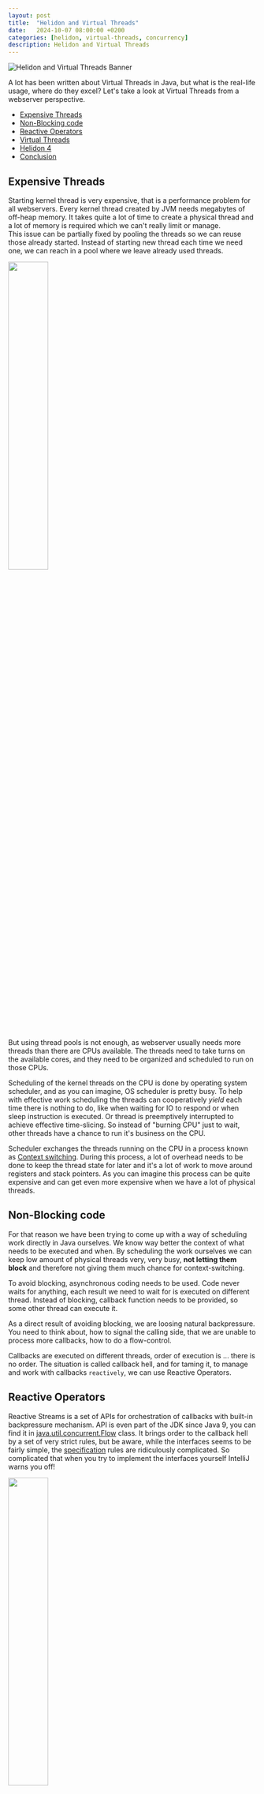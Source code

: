 ```yaml
---
layout: post
title:  "Helidon and Virtual Threads"
date:   2024-10-07 08:00:00 +0200
categories: [helidon, virtual-threads, concurrency]
description: Helidon and Virtual Threads
---
```


![Helidon and Virtual Threads Banner](../assets/virtual-threads/carrier-frank.png)

A lot has been written about Virtual Threads in Java, but what is the real-life usage, 
where do they excel?
Let's take a look at Virtual Threads from a webserver perspective.

 * [Expensive Threads](#expensive-threads)
 * [Non-Blocking code](#non-blocking-code)
 * [Reactive Operators](#reactive-operators)
 * [Virtual Threads](#virtual-threads)
 * [Helidon 4](#helidon-4)
 * [Conclusion](#conclusion)

## Expensive Threads
Starting kernel thread is very expensive, that is a performance problem for all webservers. 
Every kernel thread created by JVM needs megabytes of off-heap memory.
It takes quite a lot of time to create a physical thread and a lot of memory is required which we can't really limit or manage.  
This issue can be partially fixed by pooling the threads so we can reuse those already started.
Instead of starting new thread each time we need one, we can reach in a pool where we leave already used threads.  

<img src="../assets/virtual-threads/thread-pool.jpg" width="40%"/>
 
But using thread pools is not enough, as webserver usually needs more threads than there are CPUs available. 
The threads need to take turns on the available cores, and they need to be organized and scheduled
to run on those CPUs.

Scheduling of the kernel threads on the CPU is done by operating system scheduler,
and as you can imagine, OS scheduler is pretty busy. To help with effective work scheduling 
the threads can cooperatively *yield* each time there is nothing to do, like when waiting for IO to respond
or when sleep instruction is executed. Or thread is preemptively interrupted to achieve effective time-slicing. 
So instead of "burning CPU" just to wait, other threads have a chance to run it's business on the CPU. 

Scheduler exchanges the threads running on the CPU in a process known as 
[Context switching](https://en.wikipedia.org/wiki/Context_switch). 
During this process, a lot of overhead needs to be done to keep the thread state for later 
and it's a lot of work to move around registers and stack pointers.
As you can imagine this process can be quite expensive and can get even more expensive when we have 
a lot of physical threads.

## Non-Blocking code
For that reason we have been trying to come up with a way of scheduling work directly in Java ourselves.
We know way better the context of what needs to be executed and when. By scheduling the work ourselves
we can keep low amount of physical threads very, very busy, **not letting them block** and therefore not giving
them much chance for context-switching.

To avoid blocking, asynchronous coding needs to be used.
Code never waits for anything, each result we need to wait for is executed on different thread.
Instead of blocking, callback function needs to be provided, so some other thread can execute it.

As a direct result of avoiding blocking, we are loosing natural backpressure. 
You need to think about, how to signal the calling side, that we are unable to process more callbacks,
how to do a flow-control.

Callbacks are executed on different threads, order of execution is ... there is no order. 
The situation is called callback hell, and for taming it, to manage and work with callbacks `reactively`, 
we can use Reactive Operators.

## Reactive Operators
Reactive Streams is a set of APIs for orchestration of callbacks with built-in backpressure mechanism.
API is even part of the JDK since Java 9, 
you can find it in [java.util.concurrent.Flow](https://docs.oracle.com/en/java/javase/21/docs/api/java.base/java/util/concurrent/Flow.html) class.
It brings order to the callback hell by a set of very strict rules,
but be aware, while the interfaces seems to be fairly simple, 
the [specification](https://github.com/reactive-streams/reactive-streams-jvm/blob/master/README.md) rules are ridiculously complicated.
So complicated that when you try to implement the interfaces yourself IntelliJ warns you off!

<img src="../assets/virtual-threads/idea-warn.png"  width="40%"/>

Instead of implementing it, you can use existing, highly optimized libraries providing reactive primitives 
with operators implementing Reactive Streams, usually in a builder like pattern. 

Just to mention few:

 * [RxJava](https://github.com/ReactiveX/RxJava) - Famous library from [David Karnok](https://github.com/akarnokd).
 * [Reactor](https://github.com/reactor/reactor-core) - Implementation that comes with Spring also from David Karnok among others .
 * [Service-Talk](https://github.com/apple/servicetalk) - Apple's implementation.
 * [Helidon](https://helidon.io/docs/v4/se/reactivestreams/engine) - Our own Helidon implementation also contributed by David Karnok. 
 * [Mutiny](https://quarkus.io/guides/mutiny-primer) - Quarkus, RedHat.

Reactive handler for HTTP GET method in Helidon 3 SE used to look like this:
```java
.get("/callOtherService", (req, res) -> {
    // Server thread is used just for sending request and setting up the callback
    seClient.get()
            .request(JsonObject.class)
            .map(jo -> jo.getString("status"))
            .map(String::toUpperCase)
            .onError(res::send)
            .forSingle(s -> {
                // When client response comes on it’s own thread, 
                // callbacks in reactive operators converts it and send the response.
                // Server response is actually sent by client’s thread!
                res.send(s); 
            });
            // Server thread doesn’t wait for anything and is released/yielded back to event-loop
        })
```
No blocking was allowed, for calling another service, reactive client had to be used. 
You can see the operator usage in above example as Helidon's APIs used reactive operators.

With reactive paradigm our Java experience changed into a more manageable callback orchestration, 
our code started to resemble source code from the "Matrix" movie.

<img src="../assets/virtual-threads/reactive-hell.png"/>

Sadly, unlike in the movie, you won't start to see the meaning in the code if you stare at reactive operators long enough.
Actually if you bump into your own reactive code after few weeks, it's hard to figure out what is going on.
Reactive programming has a steep learning curve, it is very hard to maintain and debug.
And if you need to use blocking code, you need to start a new thread and offload the blocking operation to it.

<img src="../assets/virtual-threads/trap.png" width="20%"/>

Just imagine how hard it is to explain your reactive codebase to a new junior intern who just joined your company.
And how much easier it would be to explain simple imperative-blocking code base!

## Virtual Threads
With Virtual Threads it gets easy again, Virtual Threads are doing exactly same trick, 
avoiding Context Switching by moving the work scheduling to JVM. Closer to the context of our 
JVM workload, but it is no longer a job of developers to plan it with callbacks like with reactive programming. 

<img src="../assets/virtual-threads/loom.png" width="40%"/>

With Virtual Threads you get the same performance advantages like with reactive coding, 
just the coding part is much nicer since you can use the imperative coding style, and the magic happens behind the scenes.

Let's get back to our example, this time with Helidon 4 SE, again we have a handler for HTTP GET method.
This time the code is blocking, easy to understand and debug. Definitely easier to explain to someone.

Imperative handler for HTTP GET method in Helidon 4 SE:
```java
.get("/callOtherService", (req, res) -> {
        // Server virtual thread is blocked until response is received
        String status = nimaClient.get()
                .request(JsonObject.class)
                .getString("status");
        
        // When client response comes, original handler thread continues
        String upperCaseStatus = status.toUpperCase();
        
        // Original thread is used for sending response
        res.send(upperCaseStatus);
    });
```

Because all Helidon 4 handlers are executed on virtual threads, blocking the thread is not a problem. 
In above example, when client is blocking Virtual Thread until it receive response, virtual thread 
**yields** it's "Carrier Thread" so it can be used by other virtual thread. How does that work?

Let's take a look in [java.lang.Thread](https://github.com/openjdk/jdk/blob/672c413c61d9b155020a0fd4bd1c2bc0661a60fb/src/java.base/share/classes/java/lang/Thread.java#L479) 
how for example sleep instruction does something else for virtual threads:
```java
public static void sleep(long millis) throws InterruptedException {
    if (millis < 0) {
        throw new IllegalArgumentException("timeout value is negative");
    }
    long nanos = MILLISECONDS.toNanos(millis);
    sleepNanos(nanos);
}

private static void sleepNanos(long nanos) throws InterruptedException {
        ThreadSleepEvent event = beforeSleep(nanos);
        try {
            if (currentThread() instanceof VirtualThread vthread) {
                vthread.sleepNanos(nanos);
            } else {
                sleepNanos0(nanos);
            }
        } finally {
            afterSleep(event);
        }
    }
```

If you follow that a little deeper in [java.lang.VirtualThread](https://github.com/openjdk/jdk/blob/672c413c61d9b155020a0fd4bd1c2bc0661a60fb/src/java.base/share/classes/java/lang/VirtualThread.java#L540), you are going to find `yieldContinuation()` method.

```java
   /**
     * Invokes Continuation.yield, notifying JVMTI (if enabled) to hide frames until
     * the continuation continues.
     */
    @Hidden
    private boolean yieldContinuation() {
        notifyJvmtiUnmount(/*hide*/true);
        try {
            return Continuation.yield(VTHREAD_SCOPE);
        } finally {
            notifyJvmtiMount(/*hide*/false);
        }
    }
```

And that is the trick, Virtual Threads are an implementation of **Continuations** in Java, and all known blocking operations in JDK
are aware of them! This is a feature that Go developers have had for some time, and it is finally available in Java!

The actual scheduler used for mounting virtual threads on top of a physical threads(called by fancy term "carrier threads")
is a marvelous and battle-proven piece of code [ForkJoinPool](https://github.com/openjdk/jdk/blob/672c413c61d9b155020a0fd4bd1c2bc0661a60fb/src/java.base/share/classes/java/lang/VirtualThread.java#L1416). 

### Green Threads
The history of ForkJoinPool is quite cool, and it stretches all the way back to the time when Green Threads have been removed from JDK.
[Green threads](https://en.wikipedia.org/wiki/Green_thread) were very similar to modern virtual threads, 
but there was a big difference. Green threads were scheduling work over single physical thread. 
So the tasks never really ran in parallel, they were just multiplexing over a single physical thread.

<img src="../assets/virtual-threads/green-threads.png" width="30%"/>

Green Threads have been eventually removed in 2000 with release of JDK 1.3, and we got stuck with physical threads abstraction.
But as you can see from the timeline below, [Doug Lea](https://en.wikipedia.org/wiki/Doug_Lea) - Java Concurrency demigod, 
didn't wait for anything and published his paper [Java Fork/Join Framework](https://www.researchgate.net/publication/2609854_A_Java_ForkJoin_Framework).
Doug Lea's implementation of the [ForkJoinPool](https://docs.oracle.com/en/java/javase//21/docs/api/java.base/java/util/concurrent/ForkJoinPool.html) found its way to JDK in 2011 with JDK 7 release. 

<img src="../assets/virtual-threads/time-line.jpg"/>

Now, since JDK 21 release, we have Continuations in Java and scheduling is done by ForkJoinPool. 
But it still sounds like a context switching right? It still is, but this time it doesn't have to be so abstract, 
and we have a battery of cool performance tricks available. 
Instead of expensive OS scheduled context switching, we have highly performant scheduling tailored to the Java runtime needs.

### Freezing and Thawing
The process of mounting and unmounting Virtual Thread context from carrier threads is called Thawing and Freezing.
We can find some very cool performance tricks making Virtual Threads so effective there.

Let's show it on a hypothetical simplistic server, we can call it for example Helidon 😊:

```java
startServer() {
    while (!notClosed) {
        readSocket();
    }
}
```

It's a very typical endless conditional loop calling repeatedly blocking method `readSocket()`,
stack of the socket will look something like this:
```properties

runContinuation()
io.helidon....
io.helidon....
io.helidon....
startServer()
readSocket()
yieldContinuation()
```
Each time there is no new data available on the socket, `yieldContinuation()` is going to be reached by virtual thread and 
virtual thread is going to be unmounted from carrier thread. It's context is going to be frozen until the virtual thread is 
scheduled to run again on some of the carrier threads and the context is thawed.

The cool part is that we don't have to save and freeze the whole stack, only the part related to the virtual thread.
But that is not all, we also don't have to move around all the frames, as you can see, our hypothetical server
rarely reaches outside the endless loop and blocking also happens mainly in the loop. So optimizing 
thawing process to freeze/thaw only the part of the stack related to the calls inside the loop offers itself.

It is done with a [return barrier](https://github.com/openjdk/jdk/blob/672c413c61d9b155020a0fd4bd1c2bc0661a60fb/src/hotspot/share/runtime/continuationFreezeThaw.cpp#L129),
that is a stack frame surrogate which lazily thaws more stack frames(stack chunks) when needed. 

<img src="../assets/virtual-threads/stack-animation.gif"/>

That way even smaller parts of the stack are being moved around.
And that is not all, frozen stack chunks stored in heap are being 
compressed when not used, further reducing the memory needed for running our
little hypothetical server.

All these behind the scenes tricks are there to give us back imperative 
coding style, so we can concentrate on the business problems instead 
of complicated reactive code style. It is a same performance trick, 
just easier to use.


# Helidon 4
Helidon is a server, high concurrency is it's daily bread. As we already 
stated above in the article, avoiding expensive context switching is paramount for 
Helidon to provide the best possible starting point for business code.

Helidon used to be a reactive runtime based on famous [Netty](https://netty.io/) library.
Netty is extremely fast and performant library for using sockets asynchronously in Java.
That is great for webservers with one steep downside, as Netty is asynchronous it's
APIs are considerably complicated, that is why all the Netty based runtimes are reactive.
But reactive APIs are viral, you can't abstract them away without loosing performance.
For this reason we have been looking for Virtual Threads coming to Java with great hopes.
Right after release of Java 21, we have released Helidon 4 fully leveraging this new exciting 
feature.

![time-line.png](../assets/virtual-threads/time-line.png)

For Helidon 4 we have developed brand new webserver to avoid the necessity 
to use reactive APIs for gaining performance.
This new webserver with code-name `Níma` is based on Virtual Threads
and **completely replaces Netty**.

<img src="../assets/virtual-threads/architecture.png" />

It brings performance on par with Netty based reactive runtimes,
while using simple imperative coding style. Using Virtual Threads
simply for allowing blocking code would be possible even with Netty
by offloading work to Virtual Threads from reactive handlers, 
and that's what "Virtual Threads support" means in many Netty based
runtimes.

<img src="../assets/virtual-threads/offloading-comparison.png"/>

Not in Helidon, Helidon 4 is using blocking - imperative code from the ground up.
All the way from socket to your handler, webserver is almost absurdly simple
in comparison with extremely complicated reactive webservers.
This simplicity is only possible thanks to Virtual Threads allowing 
blocking code to avoid expensive context switches without all the pain 
of using reactive APIs.

# Conclusion
Virtual Threads are doing the same trick as reactive coding without the burden of additional complexity.
Like with reactive code, Virtual Threads are not a silver bullet for solving all your performance issues.
It won't make your CPU magically faster, it just removes a lot of bureaucracy which is slowing you down
in use-ceases with high contention and blocking. Use-cases typical for webservers.
